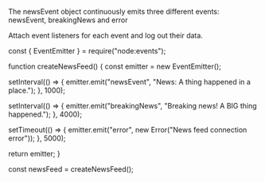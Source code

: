 The newsEvent object continuously emits three different events: newsEvent, breakingNews and error

Attach event listeners for each event and log out their data.

const { EventEmitter } = require("node:events");

function createNewsFeed() {
  const emitter = new EventEmitter();

  setInterval(() => {
    emitter.emit("newsEvent", "News: A thing happened in a place.");
  }, 1000);

  setInterval(() => {
    emitter.emit("breakingNews", "Breaking news! A BIG thing happened.");
  }, 4000);

  setTimeout(() => {
    emitter.emit("error", new Error("News feed connection error"));
  }, 5000);

  return emitter;
}

const newsFeed = createNewsFeed();

